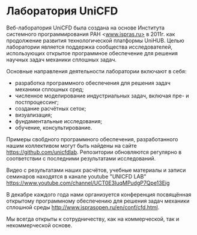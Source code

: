 Лаборатория UniCFD
==================

Веб-лаборатория UniCFD была создана на основе
Института системного программирования РАН <www.ispras.ru>
в 2011г. как продолжение развития технологической
платформы UniHUB. Целью лаборатории является
поддержка сообщества исследователей, использующих
открытое программное обеспечение для решения
научных задач механики сплошных задач.

Основные направления деятельности лаборатории включают в себя:

+ разработка программного обеспечения для решения задач механики сплошных сред;
+ численное моделирование индустриальных задач, включая пре- и постпроцессинг;
+ создание расчётных сеток;
+ визуализация;
+ фундаментальные исследования;
+ обучение, консультирование.

Примеры свобдного программного обеспечения, разработанного нашим
коллективом могут быть найдены на сайте <https://github.com/unicfdlab>.
Репозитории обновляются регулярно в соответствии с последними
результатами исследований.

Видео с результатами наших расчётов, учебные материалы и записи
семинаров находятся в канале youtube "UNICFD LAB" 
<https://www.youtube.com/channel/UCT0E3IuqMPudgP7Qpe13Eig>

В декабре каждого года нами организуется конференция
посвящённая открытому программному обеспечению для
решения задач механики сплошной среды
<http://www.isprasopen.ru/en/conf/cfd.html>.

Мы всегда открыты к сотрудничеству, как на коммерческой,
так и некоммерческой основе.


